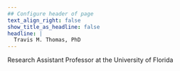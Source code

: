 ```yaml
---
## Configure header of page
text_align_right: false
show_title_as_headline: false
headline: |
  Travis M. Thomas, PhD
---
```


<!-- this is a subheadline -->
Research Assistant Professor at the University of Florida
